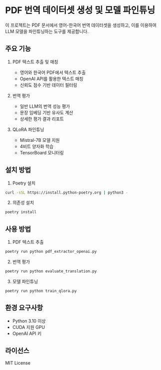 # PDF 번역 데이터셋 생성 및 모델 파인튜닝

이 프로젝트는 PDF 문서에서 영어-한국어 번역 데이터셋을 생성하고, 이를 이용하여 LLM 모델을 파인튜닝하는 도구를 제공합니다.

## 주요 기능

1. PDF 텍스트 추출 및 매칭
   - 영어와 한국어 PDF에서 텍스트 추출
   - OpenAI API를 활용한 텍스트 매칭
   - 신뢰도 점수 기반 데이터 필터링

2. 번역 평가
   - 일반 LLM의 번역 성능 평가
   - 문장 임베딩 기반 유사도 계산
   - 상세한 평가 결과 리포트

3. QLoRA 파인튜닝
   - Mistral-7B 모델 지원
   - 4비트 양자화 학습
   - TensorBoard 모니터링

## 설치 방법

1. Poetry 설치
```bash
curl -sSL https://install.python-poetry.org | python3 -
```

2. 의존성 설치
```bash
poetry install
```

## 사용 방법

1. PDF 텍스트 추출
```bash
poetry run python pdf_extractor_openai.py
```

2. 번역 평가
```bash
poetry run python evaluate_translation.py
```

3. 모델 파인튜닝
```bash
poetry run python train_qlora.py
```

## 환경 요구사항

- Python 3.10 이상
- CUDA 지원 GPU
- OpenAI API 키

## 라이선스

MIT License
